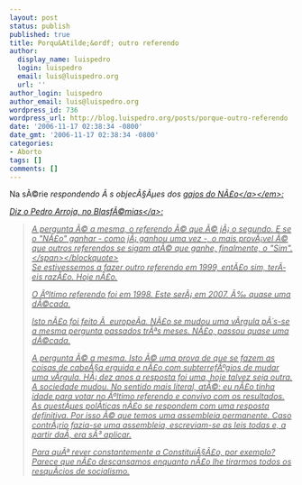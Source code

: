 ```yaml
---
layout: post
status: publish
published: true
title: Porqu&Atilde;&ordf; outro referendo
author:
  display_name: luispedro
  login: luispedro
  email: luis@luispedro.org
  url: ''
author_login: luispedro
author_email: luis@luispedro.org
wordpress_id: 736
wordpress_url: http://blog.luispedro.org/posts/porque-outro-referendo
date: '2006-11-17 02:38:34 -0800'
date_gmt: '2006-11-17 02:38:34 -0800'
categories:
- Aborto
tags: []
comments: []
---
```

<p>Na s&Atilde;&copy;rie <em>respondendo &Atilde;&nbsp;s objec&Atilde;&sect;&Atilde;&micro;es dos <a href="http:&#47;&#47;bloguedonao.blogspot.com&#47;">gajos do N&Atilde;&pound;o<&#47;a><&#47;em>:</p>
<p>Diz o Pedro Arroja, no <a href="http:&#47;&#47;ablasfemia.blogspot.com&#47;2006&#47;11&#47;o-despotismo-portanto.html">Blasf&Atilde;&copy;mias<&#47;a>:</p>
<blockquote><p><span id="part0_bodyof116371470638487122">A pergunta &Atilde;&copy; a mesma, o referendo &Atilde;&copy; que &Atilde;&copy; j&Atilde;&iexcl; o segundo. E se o "N&Atilde;&pound;o" ganhar - como j&Atilde;&iexcl; ganhou uma vez -, o mais prov&Atilde;&iexcl;vel &Atilde;&copy; que outros referendos se sigam at&Atilde;&copy; que ganhe, finalmente, o "Sim".<&#47;span><&#47;blockquote><br />
Se estivessemos a fazer outro referendo em 1999, ent&Atilde;&pound;o sim, ter&Atilde;&shy;eis raz&Atilde;&pound;o. Hoje n&Atilde;&pound;o.</p>
<p>O &Atilde;&ordm;ltimo referendo foi em 1998. Este ser&Atilde;&iexcl; em 2007. &Atilde;&permil; quase uma d&Atilde;&copy;cada.</p>
<p>Isto n&Atilde;&pound;o foi feito &Atilde;&nbsp; europe&Atilde;&shy;a. N&Atilde;&pound;o se mudou uma v&Atilde;&shy;rgula p&Atilde;&acute;s-se a mesma pergunta passados tr&Atilde;&ordf;s meses. N&Atilde;&pound;o, passou quase uma d&Atilde;&copy;cada.</p>
<p>A pergunta &Atilde;&copy; a mesma. Isto &Atilde;&copy; uma prova de que se fazem as coisas de cabe&Atilde;&sect;a erguida e n&Atilde;&pound;o com subterref&Atilde;&ordm;gios de mudar uma v&Atilde;&shy;rgula. H&Atilde;&iexcl; dez anos a resposta foi uma, hoje talvez seja outra. A sociedade mudou. No sentido mais literal, at&Atilde;&copy;: eu n&Atilde;&pound;o tinha idade para votar no &Atilde;&ordm;ltimo referendo e convivo com os resultados.<br />
As quest&Atilde;&micro;es pol&Atilde;&shy;ticas n&Atilde;&pound;o se respondem com uma resposta definitiva. Por isso &Atilde;&copy; que temos uma assembleia permanente. Caso contr&Atilde;&iexcl;rio fazia-se uma assembleia, escreviam-se as leis todas e, a partir da&Atilde;&shy;, era s&Atilde;&sup3; aplicar.</p>
<p>Para qu&Atilde;&ordf; rever constantemente a Constitui&Atilde;&sect;&Atilde;&pound;o, por exemplo? Parece que n&Atilde;&pound;o descansamos enquanto n&Atilde;&pound;o lhe tirarmos todos os resqu&Atilde;&shy;cios de socialismo.</p>
